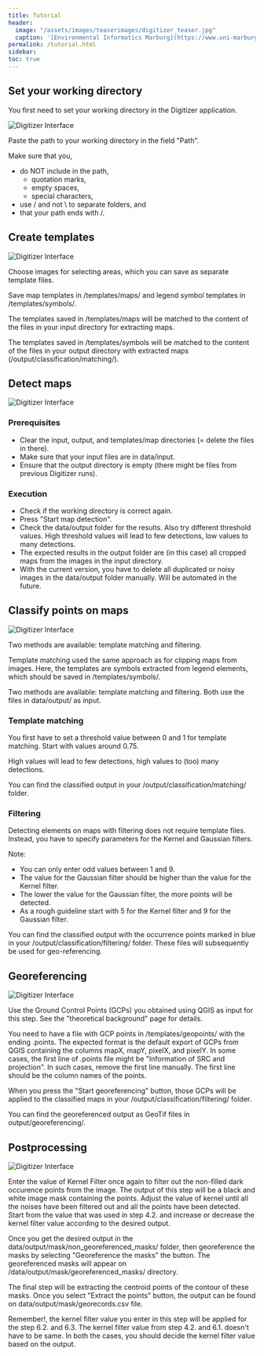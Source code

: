 ```yaml
---
title: Tutorial
header:
  image: "/assets/images/teaserimages/digitizer_teaser.jpg"
  caption: '[Environmental Informatics Marburg](https://www.uni-marburg.de/en/fb19/disciplines/physisch/environmentalinformatics){:target="_blank"}'
permalink: /tutorial.html
sidebar:
toc: true
---
```


## Set your working directory

You first need to set your working directory in the Digitizer application.

![Digitizer Interface]({{site.baseurl}}/assets/images/shiny/steps/1_working_directory.png)

Paste the path to your working directory in the field "Path". 

Make sure that you,
* do NOT include in the path,
  * quotation marks,
  * empty spaces,
  * special characters,
* use / and not \ to separate folders, and
* that your path ends with /.




## Create templates

![Digitizer Interface]({{site.baseurl}}/assets/images/shiny/steps/2_templates.png)

Choose images for selecting areas, which you can save as separate template files.

Save map templates in /templates/maps/ and legend symbol templates in /templates/symbols/.

The templates saved in /templates/maps will be matched to the content of the files in your input directory for extracting maps.

The templates saved in /templates/symbols will be matched to the content of the files in your output directory with extracted maps (/output/classification/matching/).


## Detect maps

![Digitizer Interface]({{site.baseurl}}/assets/images/shiny/steps/3_detect_maps.png)


### Prerequisites

* Clear the input, output, and templates/map directories (= delete the files in there).
* Make sure that your input files are in data/input.
* Ensure that the output directory is empty (there might be files from previous Digitizer runs).


### Execution

* Check if the working directory is correct again.
* Press "Start map detection".
* Check the data/output folder for the results. Also try different threshold values. High threshold values will lead to few detections, low values to many detections.
* The expected results in the output folder are (in this case) all cropped maps from the images in the input directory.
* With the current version, you have to delete all duplicated or noisy images in the data/output folder manually. Will be automated in the future.



## Classify points on maps

![Digitizer Interface]({{site.baseurl}}/assets/images/shiny/steps/4_classify_points.png)

Two methods are available: template matching and filtering.

Template matching used the same approach as for clipping maps from images. 
Here, the templates are symbols extracted from legend elements, which should be saved in /templates/symbols/.

Two methods are available: template matching and filtering. 
Both use the files in data/output/ as input.


### Template matching

You first have to set a threshold value between 0 and 1 for template matching.
Start with values around 0.75.

High values will lead to few detections, high values to (too) many detections.

You can find the classified output in your /output/classification/matching/ folder.


### Filtering

Detecting elements on maps with filtering does not require template files.
Instead, you have to specify parameters for the Kernel and Gaussian filters.

Note:
* You can only enter odd values between 1 and 9. 
* The value for the Gaussian filter should be higher than the value for the Kernel filter. 
* The lower the value for the Gaussian filter, the more points will be detected.
* As a rough guideline start with 5 for the Kernel filter and 9 for the Gaussian filter.

You can find the classified output with the occurrence points marked in blue in your /output/classification/filtering/ folder.
These files will subsequently be used for geo-referencing.


## Georeferencing

![Digitizer Interface]({{site.baseurl}}/assets/images/shiny/steps/5_georeferencing.png)

Use the Ground Control Points (GCPs) you obtained using QGIS as input for this step. 
See the "theoretical background" page for details.

You need to have a file with GCP points in /templates/geopoints/ with the ending .points. 
The expected format is the default export of GCPs from QGIS containing the columns mapX, mapY, pixelX, and pixelY. In some cases, the first line of .points file might be "Information of SRC and projection". In such cases, remove the first line manually. The first line should be the column names of the points.

When you press the "Start georeferencing" button, those GCPs will be applied to the classified maps in your /output/classification/filtering/ folder.

You can find the georeferenced output as GeoTif files in output/georeferencing/. 

## Postprocessing

![Digitizer Interface]({{site.baseurl}}/assets/images/shiny/steps/6_postprocessing.PNG)

Enter the value of Kernel Filter once again to filter out the non-filled dark occurence points from the image. The output of this step will be a black and white image mask containing the points. Adjust the value of kernel until all the noises have been filtered out and all the points have been detected. Start from the value that was used in step 4.2. and increase or decrease the kernel filter value according to the desired output. 

Once you get the desired output in the data/output/mask/non_georeferenced_masks/ folder, then georeference the masks by selecting "Georeference the masks" the button. The georeferenced masks will appear on /data/output/mask/georeferenced_masks/ directory.

The final step will be extracting the centroid points of the contour of these masks. Once you select "Extract the points" button, the output can be found on data/output/mask/georecords.csv file. 

Remember!, the kernel filter value you enter in this step will be applied for the step 6.2. and 6.3. The kernel filter value from step 4.2. and 6.1. doesn't have to be same. In both the cases, you should decide the kernel filter value based on the output. 


